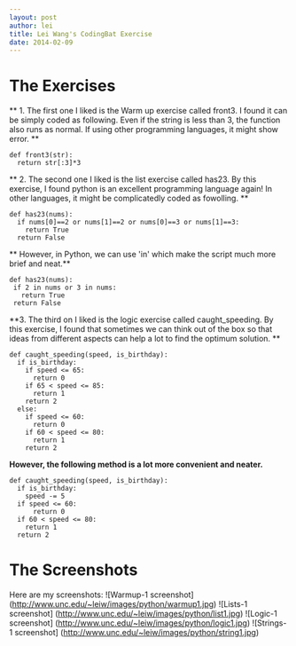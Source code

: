 ```yaml
---
layout: post
author: lei
title: Lei Wang's CodingBat Exercise
date: 2014-02-09
---
```


# The Exercises

** 1. The first one I liked is the Warm up exercise called front3. I found it can be simply coded as following. Even if the string is less than 3, the function also runs as normal. If using other programming languages, it might show error.  **

```
def front3(str):
  return str[:3]*3
```

** 2. The second one I liked is the list exercise called has23. By this exercise, I found python is an excellent programming language again! In other languages, it might be complicatedly coded as fowolling. **

```
def has23(nums):
  if nums[0]==2 or nums[1]==2 or nums[0]==3 or nums[1]==3:
    return True
  return False
```
** However, in Python, we can use 'in' which make the script much more brief and neat.** 
```
def has23(nums):
 if 2 in nums or 3 in nums:
   return True
 return False

```

**3. The third on I liked is the logic exercise called caught_speeding. By this exercise, I found that sometimes we can think out of the box so that ideas from different aspects can help a lot to find the optimum solution. **

```
def caught_speeding(speed, is_birthday):
  if is_birthday:
    if speed <= 65:
      return 0
    if 65 < speed <= 85:
      return 1
    return 2 
  else:
    if speed <= 60:
      return 0
    if 60 < speed <= 80:
      return 1
    return 2
```
**However, the following method is a lot more convenient and neater.**

```
def caught_speeding(speed, is_birthday):
  if is_birthday:
    speed -= 5   
  if speed <= 60:
      return 0
  if 60 < speed <= 80:
    return 1
  return 2
```

# The Screenshots
Here are my screenshots:
![Warmup-1 screenshot] (http://www.unc.edu/~leiw/images/python/warmup1.jpg)
![Lists-1 screenshot] (http://www.unc.edu/~leiw/images/python/list1.jpg)
![Logic-1 screenshot] (http://www.unc.edu/~leiw/images/python/logic1.jpg)
![Strings-1 screenshot] (http://www.unc.edu/~leiw/images/python/string1.jpg)
